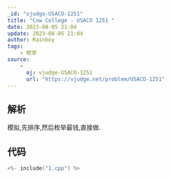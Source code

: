 ```yaml
---
_id: "vjudge-USACO-1251"
title: "Cow College - USACO 1251 "
date: 2023-08-05 21:04
update: 2023-08-05 21:04
author: Rainboy
tags:
    - 枚举
source: 
    - 
      oj: vjudge-USACO-1251
      url: "https://vjudge.net/problem/USACO-1251"
---
```


## 解析

模拟,先排序,然后枚举最钱,直接做.

## 代码

```c
<%- include("1.cpp") %>
```

